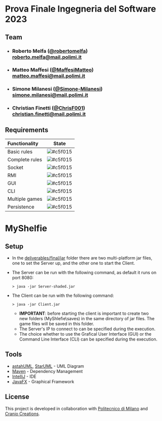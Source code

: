 # Prova Finale Ingegneria del Software 2023

## Team

- ###  Roberto Melfa  ([@robertomelfa](https://github.com/robertomelfa)) <br> roberto.melfa@mail.polimi.it
- ###  Matteo Maffesi ([@MaffesiMatteo](https://github.com/MaffesiMatteo)) <br> matteo.maffesi@mail.polimi.it
- ###  Simone Milanesi ([@Simone-Milanesi](https://github.com/Simone-Milanesi)) <br> simone.milanesi@mail.polimi.it
- ###  Christian Finetti ([@ChrisF001](https://github.com/ChrisF001)) <br> christian.finetti@mail.polimi.it

## Requirements

| Functionality | State |
|:-----------------------|:------------------------------------:|
| Basic rules | ![#c5f015](https://via.placeholder.com/15/008000/000000?text=+) |
| Complete rules | ![#c5f015](https://via.placeholder.com/15/008000/000000?text=+) |
| Socket | ![#c5f015](https://via.placeholder.com/15/008000/000000?text=+) |
| RMI | ![#c5f015](https://via.placeholder.com/15/008000/000000?text=+) |
| GUI | ![#c5f015](https://via.placeholder.com/15/008000/000000?text=+) |
| CLI | ![#c5f015](https://via.placeholder.com/15/008000/000000?text=+)|
| Multiple games | ![#c5f015](https://via.placeholder.com/15/008000/000000?text=+) |
| Persistence | ![#c5f015](https://via.placeholder.com/15/008000/000000?text=+) |

<!--
[![RED](https://placehold.it/15/f03c15/f03c15)](#)
[![YELLOW](https://placehold.it/15/ffdd00/ffdd00)](#)
[![GREEN](https://placehold.it/15/44bb44/44bb44)](#)
-->

# MyShelfie



## Setup

- In the [deliverables/final/jar](deliverables/final/jar) folder there are two multi-platform jar files, one to set the Server up, and the other one to start the Client.
- The Server can be run with the following command, as default it runs on port 8080:
    ```shell
    > java -jar Server-shaded.jar
    ```

- The Client can be run with the following command:
    ```shell
    > java -jar Client.jar
    ```
    - **IMPORTANT**: before starting the client is important to create two new folders (MyShlefie\saves) in the same directory of jar files. The game files will be saved in this folder.
    - The Server's IP to connect to can be specified during the execution.
    - The choice whether to use the Grafical User Interface (GUI) or the Command Line Interface (CLI) can be specified during the execution.
    

## Tools

* [astahUML](https://astah.net), [StarUML](https://staruml.io/) - UML Diagram
* [Maven](https://maven.apache.org/) - Dependency Management
* [IntelliJ](https://www.jetbrains.com/idea/) - IDE
* [JavaFX](https://openjfx.io) - Graphical Framework

## License

This project is developed in collaboration with [Politecnico di Milano](https://www.polimi.it) and [Cranio Creations](http://www.craniocreations.it).
